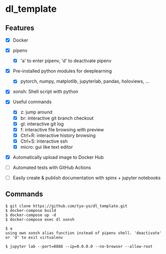 # dl_template



## Features

-   [x] Docker
-   [x] pipenv
    -   [x] 'a' to enter pipenv, 'd' to deactivate pipenv
-   [x] Pre-installed python modules for deeplearning
    -   [x] pytorch, numpy, matplotlib, jupyterlab, pandas, holoviews, ...
-   [x] xonsh: Shell script with python
-   [x] Useful commands
    -   [x] z: jump around
    -   [x] br: interactive git branch checkout
    -   [x] gl: interactive git log
    -   [x] f: interactive file browsing with preview
    -   [x] Ctrl+R: interactive history browsing
    -   [x] Ctrl+S: interactive ssh
    -   [x] micro: gui like text editor
-   [x] Automatically upload image to Docker Hub
-   [ ] Automated tests with GitHub Actions
-   [ ] Easily create & publish documentation with spinx + jupyter notebooks



## Commands

```shell
$ git clone https://github.com/tyo-yo/dl_template.git
$ docker-compose build
$ docker-compose up -d
$ docker-compose exec dl xonsh

$ a
using own xonsh alias function instead of pipenv shell. 'deactivate' or 'd' to exit virtualenv

$ jupyter lab --port=8888 --ip=0.0.0.0 --no-browser --allow-root
```

